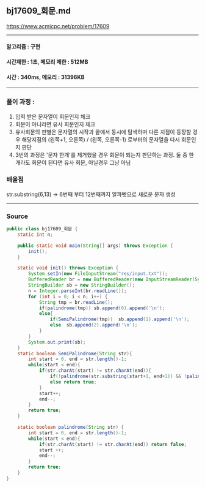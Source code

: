 ## bj17609_회문.md

https://www.acmicpc.net/problem/17609

---
#### 알고리즘 : 구현
#### 시간제한 : 1초, 메모리 제한 : 512MB
#### 시간 : 340ms, 메모리 : 31396KB
---
### 풀이 과정 : 
1. 입력 받은 문자열이 회문인지 체크 
2. 회문이 아니라면 유사 회문인지 체크
3. 유사회문의 판별은 문자열의 시작과 끝에서 동시에 탐색하며 다른 지점이 등장할 경우 해당지점의 (왼쪽+1, 오른쪽) / (왼쪽, 오른쪽-1) 로부터의 문자열을 다시 회문인지 판단
4. 3번의 과정은 '문자 한개'를 제거했을 경우 회문이 되는지 판단하는 과정. 둘 중 한개라도 회문이 된다면 유사 회문, 아닐경우 그냥 아님
### 배울점
str.substring(6,13) -> 6번째 부터 12번째까지 알파벳으로 새로운 문자 생성

----
### Source
```java
public class bj17609_회문 {
    static int n;

    public static void main(String[] args) throws Exception {
        init();
    }

    static void init() throws Exception {
        System.setIn(new FileInputStream("res/input.txt"));
        BufferedReader br = new BufferedReader(new InputStreamReader(System.in));
        StringBuilder sb = new StringBuilder();
        n = Integer.parseInt(br.readLine());
        for (int i = 0; i < n; i++) {
            String tmp = br.readLine();
            if(palindrome(tmp)) sb.append(0).append('\n');
            else{
                if(SemiPalindrome(tmp))  sb.append(1).append('\n');
                else  sb.append(2).append('\n');
            }
        }
        System.out.print(sb);
    }
    static boolean SemiPalindrome(String str){
        int start = 0, end = str.length()-1;
        while(start < end){
            if(str.charAt(start) != str.charAt(end)){
                if(!palindrome(str.substring(start+1, end+1)) && !palindrome(str.substring(start, end))) return false;
                else return true;
            }
            start++;
            end--;
        }
        return true;
    }

    static boolean palindrome(String str) {
        int start = 0, end = str.length()-1;
        while(start < end){
            if(str.charAt(start) != str.charAt(end)) return false;
            start ++;
            end--;
        }
        return true;
    }
}

```

